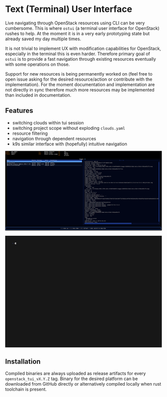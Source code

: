 # Text (Terminal) User Interface

Live navigating through OpenStack resources using CLI can be very cumbersome.
This is where `ostui` (a terminal user interface for OpenStack) rushes to help.
At the moment it is in a very early prototyping state but already saved my day
multiple times.

It is not trivial to implement UX with modification capabilities for OpenStack,
especially in the terminal this is even harder. Therefore primary goal of
`ostui` is to provide a fast navigation through existing resources eventually
with some operations on those.

Support for new resources is being permanently worked on (feel free to open
issue asking for the desired resource/action or contribute with the
implementation). For the moment documentation and implementation are not
directly in sync therefore much more resources may be implemented than
included in documentation.

## Features

- switching clouds within tui session
- switching project scope without exploding `clouds.yaml`
- resource filtering
- navigation through dependent resources
- k9s similar interface with (hopefully) intuitive navigation

![](./images/tui/tui-images.png)

![](./images/tui/ostui.gif)

## Installation

Compiled binaries are always uploaded as release artifacts for every
`openstack_tui_vX.Y.Z` tag. Binary for the desired platform can be downloaded
from GitHub directly or alternatively compiled locally when rust toolchain is
present.
